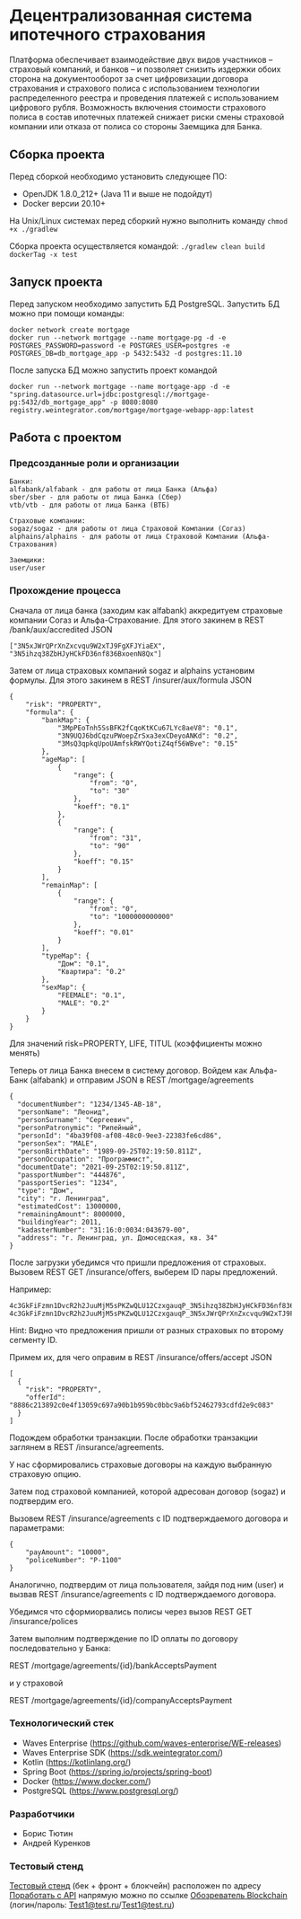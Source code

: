 # Децентрализованная система ипотечного страхования

Платформа обеспечивает взаимодействие двух видов участников – страховый компаний, 
и банков – и позволяет снизить издержки обоих сторона на документооборот 
за счет цифровизации договора страхования и страхового полиса с использованием
технологии распределенного реестра и проведения платежей с использованием цифрового рубля. 
Возможность включения стоимости страхового полиса в состав ипотечных платежей
снижает риски смены страховой компании или отказа от полиса со стороны 
Заемщика для Банка.

## Сборка проекта

Перед сборкой необходимо установить следующее ПО:
- OpenJDK 1.8.0_212+ (Java 11 и выше не подойдут)
- Docker версии 20.10+

На Unix/Linux системах перед сборкий нужно выполнить команду `chmod +x ./gradlew`

Сборка проекта осуществляется командой: `./gradlew clean build dockerTag -x test`

## Запуск проекта

Перед запуском необходимо запустить БД PostgreSQL. 
Запустить БД можно при помощи команды:

```
docker network create mortgage 
docker run --network mortgage --name mortgage-pg -d -e POSTGRES_PASSWORD=password -e POSTGRES_USER=postgres -e POSTGRES_DB=db_mortgage_app -p 5432:5432 -d postgres:11.10
```

После запуска БД можно запустить проект командой 

```
docker run --network mortgage --name mortgage-app -d -e "spring.datasource.url=jdbc:postgresql://mortgage-pg:5432/db_mortgage_app" -p 8080:8080 registry.weintegrator.com/mortgage/mortgage-webapp-app:latest   
```

## Работа с проектом

### Предсозданные роли и организации

```
Банки:
alfabank/alfabank - для работы от лица Банка (Альфа)
sber/sber - для работы от лица Банка (Сбер)
vtb/vtb - для работы от лица Банка (ВТБ)

Страховые компании:
sogaz/sogaz - для работы от лица Страховой Компании (Согаз)
alphains/alphains - для работы от лица Страховой Компании (Альфа-Страхования)

Заемщики:
user/user
```

### Прохождение процесса

Сначала от лица банка (заходим как alfabank) аккредитуем страховые компании Согаз и Альфа-Страхование.
Для этого закинем в REST /bank/aux/accredited JSON
```
["3N5xJWrQPrXnZxcvqu9W2xTJ9FgXFJYiaEX", "3N5ihzq38ZbHJyHCkFD36nf836BxoenN8Qx"]
```

Затем от лица страховых компаний sogaz и alphains установим формулы.
Для этого закинем в REST /insurer/aux/formula JSON
```
{
    "risk": "PROPERTY",
    "formula": {
        "bankMap": {
            "3MpPEoTnh5SsBFK2fCqoKtKCu67LYc8aeV8": "0.1",
            "3N9UQJ6bdCqzuPWoepZrSxa3exCDeyoANKd": "0.2",
            "3MsQ3qpkqUpoUAmfskRWYQotiZ4qf56WBve": "0.15"
        },
        "ageMap": [
            {
                "range": {
                    "from": "0",
                    "to": "30"
                },
                "koeff": "0.1"
            },
            {
                "range": {
                    "from": "31",
                    "to": "90"
                },
                "koeff": "0.15"
            }
        ],
        "remainMap": [
            {
                "range": {
                    "from": "0",
                    "to": "1000000000000"
                },
                "koeff": "0.01"
            }
        ],
        "typeMap": {
            "Дом": "0.1",
            "Квартира": "0.2"
        },
        "sexMap": {
            "FEEMALE": "0.1",
            "MALE": "0.2"
        }
    }
}
```
Для значений risk=PROPERTY, LIFE, TITUL (коэффициенты можно менять)

Теперь от лица Банка внесем в систему договор. 
Войдем как Альфа-Банк (alfabank) и отправим JSON в REST /mortgage/agreements

```
{
  "documentNumber": "1234/1345-AB-18",
  "personName": "Леонид",
  "personSurname": "Сергеевич",
  "personPatronymic": "Рипейный",
  "personId": "4ba39f08-af08-48c0-9ee3-22383fe6cd86",
  "personSex": "MALE",
  "personBirthDate": "1989-09-25T02:19:50.811Z",
  "personOccupation": "Программист",
  "documentDate": "2021-09-25T02:19:50.811Z",
  "passportNumber": "444876",
  "passportSeries": "1234",
  "type": "Дом",
  "city": "г. Ленинград",
  "estimatedCost": 13000000,
  "remainingAmount": 8000000,
  "buildingYear": 2011,
  "kadasterNumber": "31:16:0:0034:043679-00",
  "address": "г. Ленинград, ул. Домоседская, кв. 34"
}
```

После загрузки убедимся что пришли предложения от страховых. Вызовем 
REST GET /insurance/offers, выберем ID пары предложений.

Например:
```
4c3GkFiFzmn1DvcR2h2JuuMjM5sPKZwQLU12CzxgauqP_3N5ihzq38ZbHJyHCkFD36nf836BxoenN8Qx_PROPERTY,
4c3GkFiFzmn1DvcR2h2JuuMjM5sPKZwQLU12CzxgauqP_3N5xJWrQPrXnZxcvqu9W2xTJ9FgXFJYiaEX_TITUL

```

Hint: Видно что предложения пришли от разных страховых по второму сегменту ID.

Примем их, для чего оправим в REST /insurance/offers/accept JSON

```
[
  {
    "risk": "PROPERTY",
    "offerId": "8886c213892c0e4f13059c697a90b1b959bc0bbc9a6bf52462793cdfd2e9c083"
  }
]
```

Подождем обработки транзакции. После обработки транзакции заглянем
в REST /insurance/agreements.

У нас сформировались страховые договоры на каждую выбранную страховую опцию.

Затем под страховой компанией, которой адресован договор (sogaz) и подтвердим его.

Вызовем REST /insurance/agreements с ID подтверждаемого договора и параметрами:
```
{
    "payAmount": "10000",
    "policeNumber": "P-1100"
}
```

Аналогично, подтвердим от лица пользователя, зайдя под ним (user) и вызвав
REST /insurance/agreements с ID подтверждаемого договора.

Убедимся что сформиорвались полисы через вызов REST GET /insurance/polices

Затем выполним подтверждение по ID оплаты по договору последовательно у Банка:

REST /mortgage/agreements/{id}/bankAcceptsPayment

и у страховой

REST /mortgage/agreements/{id}/companyAcceptsPayment

### Технологический стек

 - Waves Enterprise (https://github.com/waves-enterprise/WE-releases)
 - Waves Enterprise SDK (https://sdk.weintegrator.com/)
 - Kotlin (https://kotlinlang.org/)
 - Spring Boot (https://spring.io/projects/spring-boot)
 - Docker (https://www.docker.com/)
 - PostgreSQL (https://www.postgresql.org/)
 
### Разработчики

 - Борис Тютин
 - Андрей Куренков

### Тестовый стенд

[Тестовый стенд](https://mortgage.easychain.tech/) (бек + фронт + блокчейн) расположен по адресу
[Поработать с API](https://mortgage.easychain.tech/api/v0/mortgage-app/swagger-ui.html) напрямую можно по ссылке
[Обозреватель Blockchain](https://explorer.mortgage-dev.weintegrator.com/)  (логин/пароль: Test1@test.ru/Test1@test.ru)
